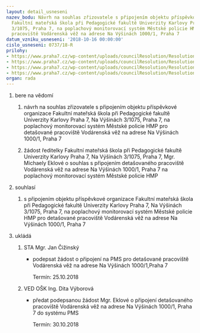 ```yaml
---
layout: detail_usneseni
nazev_bodu: Návrh na souhlas zřizovatele s připojením objektu příspěvkové organizace
  Fakultní mateřská škola při Pedagogické fakultě Univerzity Karlovy Praha 7, Na Výšinách
  3/1075, Praha 7, na poplachový monitorovací systém Městské policie HMP pro detašované
  pracoviště Vodárenská věž na adrese Na Výšinách 1000/1, Praha 7
datum_vzniku_usneseni: '2018-10-16 00:00:00'
cislo_usneseni: 0737/18-R
prilohy:
- https://www.praha7.cz/wp-content/uploads/councilResolution/Resolutions/30293/export/1Duvodovazprava~398827.docx
- https://www.praha7.cz/wp-content/uploads/councilResolution/Resolutions/30293/export/2ZadostMSNaVysinach~398826.jpg
- https://www.praha7.cz/wp-content/uploads/councilResolution/Resolutions/30293/export/3Zadostopripojeni~398825.jpg
- https://www.praha7.cz/wp-content/uploads/councilResolution/Resolutions/30293/export/export~399404.pdf
organ: rada
---
```

<ol class="urzList_view" id="urzList">
<li class="urzClass1" id=""><span name="1">bere na vědomí</span> 
<ol class="urzOlClass">
<li class="urzClass2" style="TEXT-ALIGN: left" id=""><span><p>návrh na souhlas zřizovatele s připojením objektu příspěvkové organizace Fakultní mateřská škola při Pedagogické fakultě Univerzity Karlovy Praha 7, Na Výšinách 3/1075, Praha 7, na poplachový monitorovací systém Městské policie HMP&nbsp;pro detašované pracoviště Vodárenská věž na adrese Na Výšinách 1000/1, Praha 7</p></span></li>
<li class="urzClass2" style="TEXT-ALIGN: left" id=""><span><p>žádost ředitelky Fakultní mateřská škola při Pedagogické fakultě Univerzity Karlovy Praha 7, Na Výšinách 3/1075, Praha 7, Mgr. Michaely Eklové o souhlas s připojením detašovaného pracoviště Vodárenská věž na adrese Na Výšinách 1000/1, Praha 7 na poplachový monitorovací systém Městské policie HMP</p></span></li></ol></li>
<li class="urzClass1" id=""><span name="26">souhlasí</span> 
<ol class="urzOlClass">
<li class="urzClass2" style="TEXT-ALIGN: left" id=""><span><p>s připojením objektu příspěvkové organizace Fakultní mateřská škola při Pedagogické fakultě Univerzity Karlovy Praha 7, Na Výšinách 3/1075, Praha 7, na poplachový monitorovací systém Městské policie HMP pro detašované pracoviště Vodárenská věž na adrese Na Výšinách 1000/1, Praha 7</p></span></li></ol></li><li class="urzClass1" id="urzUkoly"><span name="1">ukládá</span><ol class="urzOlClass"><li class="urzClass2"><span><p>STA Mgr. Jan Čižinský</p></span><ul class="urzUlClass"><li class="urzClass3"><span><p>podepsat žádost o připojení na PMS pro detašované pracoviště Vodárenská věž na adrese Na Výšinách 1000/1,Praha 7</p></span><span class="urzUkolTermin">  Termín:&nbsp;25.10.2018</span></li></ul></li><li class="urzClass2"><span><p>VED OŠK Ing. Dita Výborová</p></span><ul class="urzUlClass"><li class="urzClass3"><span><p>předat podepsanou žádost Mgr. Eklové o připojení detašovaného pracoviště Vodárenská věž na adrese Na Výšinách 1000/1, Praha 7 do systému PMS</p></span><span class="urzUkolTermin">  Termín:&nbsp;30.10.2018</span></li></ul></li></ol></li>
</ol>